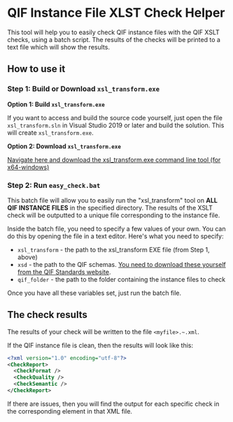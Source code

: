 # QIF Instance File XLST Check Helper

This tool will help you to easily check QIF instance files with the QIF XSLT checks, using a batch script. The results of the checks will be printed to a text file which will show the results. 

## How to use it

### Step 1: Build or Download `xsl_transform.exe`

**Option 1: Build `xsl_transform.exe`**

If you want to access and build the source code yourself, just open the file `xsl_transform.sln` in Visual Studio 2019 or later and build the solution. This will create `xsl_transform.exe`. 

**Option 2: Download `xsl_transform.exe`**

[Navigate here and download the xsl_transform.exe command line tool (for x64-windows)](https://github.com/QualityInformationFramework/qif-validation-tools/releases/tag/v1.0)

### Step 2: Run `easy_check.bat`

This batch file will allow you to easily run the "xsl_transform" tool on **ALL QIF INSTANCE FILES** in the specified directory. The results of the XSLT check will be outputted to a unique file corresponding to the instance file. 

Inside the batch file, you need to specify a few values of your own. You can do this by opening the file in a text editor. Here's what you need to specify: 

* `xsl_transform` - the path to the xsl_transform EXE file (from Step 1, above)
* `xsd` - the path to the QIF schemas. [You need to download these yourself from the QIF Standards website](https://www.qifstandards.org/). 
* `qif_folder` - the path to the folder containing the instance files to check

Once you have all these variables set, just run the batch file.

## The check results

The results of your check will be written to the file `<myfile>.~.xml`. 

If the QIF instance file is clean, then the results will look like this: 

```xml
<?xml version="1.0" encoding="utf-8"?>
<CheckReport>
  <CheckFormat />
  <CheckQuality />
  <CheckSemantic />
</CheckReport>
```

If there are issues, then you will find the output for each specific check in the corresponding element in that XML file. 

